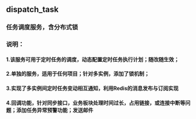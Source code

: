 ## dispatch_task
### 任务调度服务，含分布式锁
### 说明：
  #### 1.该服务可用于定时任务的调度，动态配置定时任务执行计划；随改随生效；
  #### 2.单独的服务，适用于任何项目；针对多实例，添加了锁机制；
  #### 3.实现了多实例间定时任务变动相互通知，利用Redis的消息发布与订阅实现
  #### 4.回调功能，针对同步接口，业务板块处理时间过长，占用链接，或连接中断等问题；添加任务异常预警功能；发送邮件
